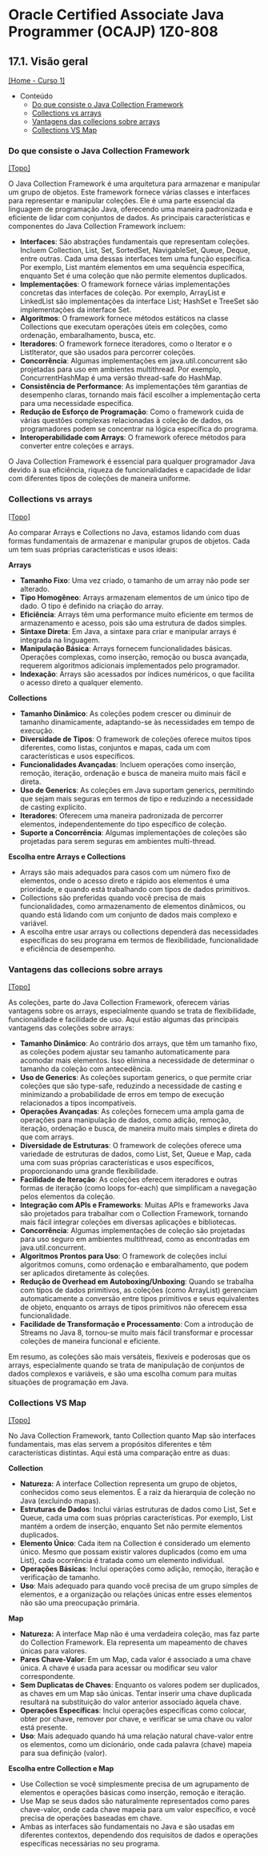 # Oracle Certified Associate Java Programmer (OCAJP) 1Z0-808

## 17.1. Visão geral
[[Home - Curso 1]](../../README.md#curso-1)<br />

- Conteúdo
  - [Do que consiste o Java Collection Framework](#do-que-consiste-o-java-collection-framework)
  - [Collections vs arrays](#collections-vs-arrays)
  - [Vantagens das collecions sobre arrays](#vantagens-das-collecions-sobre-arrays)
  - [Collections VS Map](#collections-vs-map)

### Do que consiste o Java Collection Framework
[[Topo]](#)<br />

O Java Collection Framework é uma arquitetura para armazenar e manipular um grupo de objetos. Este framework fornece várias classes e interfaces para representar e manipular coleções. Ele é uma parte essencial da linguagem de programação Java, oferecendo uma maneira padronizada e eficiente de lidar com conjuntos de dados. As principais características e componentes do Java Collection Framework incluem:

- **Interfaces**: São abstrações fundamentais que representam coleções. Incluem Collection, List, Set, SortedSet, NavigableSet, Queue, Deque, entre outras. Cada uma dessas interfaces tem uma função específica. Por exemplo, List mantém elementos em uma sequência específica, enquanto Set é uma coleção que não permite elementos duplicados.
- **Implementações**: O framework fornece várias implementações concretas das interfaces de coleção. Por exemplo, ArrayList e LinkedList são implementações da interface List; HashSet e TreeSet são implementações da interface Set.
- **Algoritmos**: O framework fornece métodos estáticos na classe Collections que executam operações úteis em coleções, como ordenação, embaralhamento, busca, etc.
- **Iteradores**: O framework fornece iteradores, como o Iterator e o ListIterator, que são usados para percorrer coleções.
- **Concorrência**: Algumas implementações em java.util.concurrent são projetadas para uso em ambientes multithread. Por exemplo, ConcurrentHashMap é uma versão thread-safe do HashMap.
- **Consistência de Performance**: As implementações têm garantias de desempenho claras, tornando mais fácil escolher a implementação certa para uma necessidade específica.
- **Redução de Esforço de Programação**: Como o framework cuida de várias questões complexas relacionadas à coleção de dados, os programadores podem se concentrar na lógica específica do programa.
- **Interoperabilidade com Arrays**: O framework oferece métodos para converter entre coleções e arrays.

O Java Collection Framework é essencial para qualquer programador Java devido à sua eficiência, riqueza de funcionalidades e capacidade de lidar com diferentes tipos de coleções de maneira uniforme.

### Collections vs arrays
[[Topo]](#)<br />

Ao comparar Arrays e Collections no Java, estamos lidando com duas formas fundamentais de armazenar e manipular grupos de objetos. Cada um tem suas próprias características e usos ideais:

**Arrays**

- **Tamanho Fixo**: Uma vez criado, o tamanho de um array não pode ser alterado.
- **Tipo Homogêneo**: Arrays armazenam elementos de um único tipo de dado. O tipo é definido na criação do array.
- **Eficiência**: Arrays têm uma performance muito eficiente em termos de armazenamento e acesso, pois são uma estrutura de dados simples.
- **Sintaxe Direta**: Em Java, a sintaxe para criar e manipular arrays é integrada na linguagem.
- **Manipulação Básica**: Arrays fornecem funcionalidades básicas. Operações complexas, como inserção, remoção ou busca avançada, requerem algoritmos adicionais implementados pelo programador.
- **Indexação**: Arrays são acessados por índices numéricos, o que facilita o acesso direto a qualquer elemento.

**Collections**

- **Tamanho Dinâmico**: As coleções podem crescer ou diminuir de tamanho dinamicamente, adaptando-se às necessidades em tempo de execução.
- **Diversidade de Tipos**: O framework de coleções oferece muitos tipos diferentes, como listas, conjuntos e mapas, cada um com características e usos específicos.
- **Funcionalidades Avançadas**: Incluem operações como inserção, remoção, iteração, ordenação e busca de maneira muito mais fácil e direta.
- **Uso de Generics**: As coleções em Java suportam generics, permitindo que sejam mais seguras em termos de tipo e reduzindo a necessidade de casting explícito.
- **Iteradores**: Oferecem uma maneira padronizada de percorrer elementos, independentemente do tipo específico de coleção.
- **Suporte a Concorrência**: Algumas implementações de coleções são projetadas para serem seguras em ambientes multi-thread.

**Escolha entre Arrays e Collections**

- Arrays são mais adequados para casos com um número fixo de elementos, onde o acesso direto e rápido aos elementos é uma prioridade, e quando está trabalhando com tipos de dados primitivos.
- Collections são preferidas quando você precisa de mais funcionalidades, como armazenamento de elementos dinâmicos, ou quando está lidando com um conjunto de dados mais complexo e variável.
- A escolha entre usar arrays ou collections dependerá das necessidades específicas do seu programa em termos de flexibilidade, funcionalidade e eficiência de desempenho.

### Vantagens das collecions sobre arrays
[[Topo]](#)<br />

As coleções, parte do Java Collection Framework, oferecem várias vantagens sobre os arrays, especialmente quando se trata de flexibilidade, funcionalidade e facilidade de uso. Aqui estão algumas das principais vantagens das coleções sobre arrays:

- **Tamanho Dinâmico**: Ao contrário dos arrays, que têm um tamanho fixo, as coleções podem ajustar seu tamanho automaticamente para acomodar mais elementos. Isso elimina a necessidade de determinar o tamanho da coleção com antecedência.
- **Uso de Generics**: As coleções suportam generics, o que permite criar coleções que são type-safe, reduzindo a necessidade de casting e minimizando a probabilidade de erros em tempo de execução relacionados a tipos incompatíveis.
- **Operações Avançadas**: As coleções fornecem uma ampla gama de operações para manipulação de dados, como adição, remoção, iteração, ordenação e busca, de maneira muito mais simples e direta do que com arrays.
- **Diversidade de Estruturas**: O framework de coleções oferece uma variedade de estruturas de dados, como List, Set, Queue e Map, cada uma com suas próprias características e usos específicos, proporcionando uma grande flexibilidade.
- **Facilidade de Iteração**: As coleções oferecem iteradores e outras formas de iteração (como loops for-each) que simplificam a navegação pelos elementos da coleção.
- **Integração com APIs e Frameworks**: Muitas APIs e frameworks Java são projetados para trabalhar com o Collection Framework, tornando mais fácil integrar coleções em diversas aplicações e bibliotecas.
- **Concorrência**: Algumas implementações de coleção são projetadas para uso seguro em ambientes multithread, como as encontradas em java.util.concurrent.
- **Algoritmos Prontos para Uso**: O framework de coleções inclui algoritmos comuns, como ordenação e embaralhamento, que podem ser aplicados diretamente às coleções.
- **Redução de Overhead em Autoboxing/Unboxing**: Quando se trabalha com tipos de dados primitivos, as coleções (como ArrayList<Integer>) gerenciam automaticamente a conversão entre tipos primitivos e seus equivalentes de objeto, enquanto os arrays de tipos primitivos não oferecem essa funcionalidade.
- **Facilidade de Transformação e Processamento**: Com a introdução de Streams no Java 8, tornou-se muito mais fácil transformar e processar coleções de maneira funcional e eficiente.

Em resumo, as coleções são mais versáteis, flexíveis e poderosas que os arrays, especialmente quando se trata de manipulação de conjuntos de dados complexos e variáveis, e são uma escolha comum para muitas situações de programação em Java.

### Collections VS Map
[[Topo]](#)<br />

No Java Collection Framework, tanto Collection quanto Map são interfaces fundamentais, mas elas servem a propósitos diferentes e têm características distintas. Aqui está uma comparação entre as duas:

**Collection**

- **Natureza:** A interface Collection representa um grupo de objetos, conhecidos como seus elementos. É a raiz da hierarquia de coleção no Java (excluindo mapas).
- **Estruturas de Dados**: Inclui várias estruturas de dados como List, Set e Queue, cada uma com suas próprias características. Por exemplo, List mantém a ordem de inserção, enquanto Set não permite elementos duplicados.
- **Elemento Único**: Cada item na Collection é considerado um elemento único. Mesmo que possam existir valores duplicados (como em uma List), cada ocorrência é tratada como um elemento individual.
- **Operações Básicas**: Inclui operações como adição, remoção, iteração e verificação de tamanho.
- **Uso**: Mais adequado para quando você precisa de um grupo simples de elementos, e a organização ou relações únicas entre esses elementos não são uma preocupação primária.

**Map**

- **Natureza:** A interface Map não é uma verdadeira coleção, mas faz parte do Collection Framework. Ela representa um mapeamento de chaves únicas para valores.
- **Pares Chave-Valor**: Em um Map, cada valor é associado a uma chave única. A chave é usada para acessar ou modificar seu valor correspondente.
- **Sem Duplicatas de Chaves**: Enquanto os valores podem ser duplicados, as chaves em um Map são únicas. Tentar inserir uma chave duplicada resultará na substituição do valor anterior associado àquela chave.
- **Operações Específicas**: Inclui operações específicas como colocar, obter por chave, remover por chave, e verificar se uma chave ou valor está presente.
- **Uso**: Mais adequado quando há uma relação natural chave-valor entre os elementos, como um dicionário, onde cada palavra (chave) mapeia para sua definição (valor).

**Escolha entre Collection e Map**

- Use Collection se você simplesmente precisa de um agrupamento de elementos e operações básicas como inserção, remoção e iteração.
- Use Map se seus dados são naturalmente representados como pares chave-valor, onde cada chave mapeia para um valor específico, e você precisa de operações baseadas em chave.
- Ambas as interfaces são fundamentais no Java e são usadas em diferentes contextos, dependendo dos requisitos de dados e operações específicas necessárias no seu programa.

